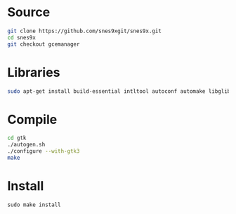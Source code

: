 # Source
```sh
git clone https://github.com/snes9xgit/snes9x.git
cd snes9x
git checkout gcemanager
```

# Libraries
```sh
sudo apt-get install build-essential intltool autoconf automake libglib2.0-dev gawk libgtk-3-dev libxml2-dev libxv-dev libsdl1.2-dev libpulse-dev portaudio19-dev
```

# Compile
```sh
cd gtk
./autogen.sh
./configure --with-gtk3
make
```

# Install
```
sudo make install
```

